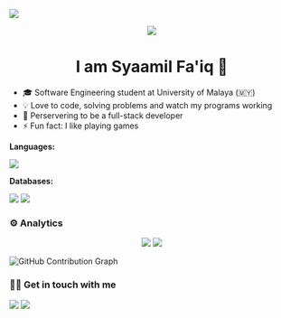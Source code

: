 ![](https://media.giphy.com/media/cLB6YgcOiYmKRZqk8Z/giphy.gif)
<div style="text-align:center"><img src="https://media.giphy.com/media/cLB6YgcOiYmKRZqk8Z/giphy.gif" /></div>
<h1 align="center"> I am Syaamil Fa'iq 👋</h1>

- 🎓  Software Engineering student at University of Malaya (🇲🇾)
- 💡   Love to code, solving problems and watch my programs working 
- 🚀 Perservering to be a full-stack developer
- ⚡ Fun fact: I like playing games

**Languages:**
<p>
  <img src="https://img.shields.io/badge/Java-ED8B00?style=for-the-badge&logo=java&logoColor=white">
</p>

**Databases:**
<p>
<img src="https://img.shields.io/badge/MySQL-00000F?style=for-the-badge&logo=mysql&logoColor=white">
<img src="https://img.shields.io/badge/PostgreSQL-316192?style=for-the-badge&logo=postgresql&logoColor=white">
</p>

### ⚙️ Analytics
<p align="center">
  <img src="https://github-readme-stats.vercel.app/api?username=escornbar&show_icons=true&theme=react">
  <img src="https://github-readme-stats.vercel.app/api/top-langs/?username=escornbar&layout=compact&theme=react&langs_count=8">
</p>

![GitHub Contribution Graph](https://activity-graph.herokuapp.com/graph?username=escornbar)

### 🤝🏻 Get in touch with me
<p>
<a href="https://linkedin.com/in/muhammadsyaamilfaiq"><img src="https://img.shields.io/badge/LinkedIn-0077B5?style=for-the-badge&logo=linkedin&logoColor=white"></a>
<a href="mailto:syaamil1136@gmail.com"><img src="https://img.shields.io/badge/Gmail-D14836?style=for-the-badge&logo=gmail&logoColor=white"></a>
</p>
<!--
**escornbar/escornbar** is a ✨ _special_ ✨ repository because its `README.md` (this file) appears on your GitHub profile.

Here are some ideas to get you started:

- 🔭 I’m currently working on ...
- 🌱 I’m currently learning ...
- 👯 I’m looking to collaborate on ...
- 🤔 I’m looking for help with ...
- 💬 Ask me about ...
- 📫 How to reach me: ...
- 😄 Pronouns: ...
- ⚡ Fun fact: ...
-->
